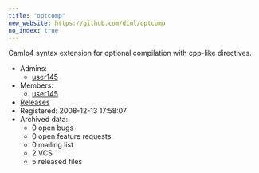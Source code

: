 ```yaml
---
title: "optcomp"
new_website: https://github.com/diml/optcomp
no_index: true
---
```


Camlp4 syntax extension for optional compilation with cpp-like directives.

* Admins:
  * [user145](/users/user145)
* Members:
  * [user145](/users/user145)
* [Releases](https://download.ocamlcore.org/optcomp)
* Registered: 2008-12-13 17:58:07
* Archived data:
  * 0 open bugs
  * 0 open feature requests
  * 0 mailing list
  * 2 VCS
  * 5 released files
